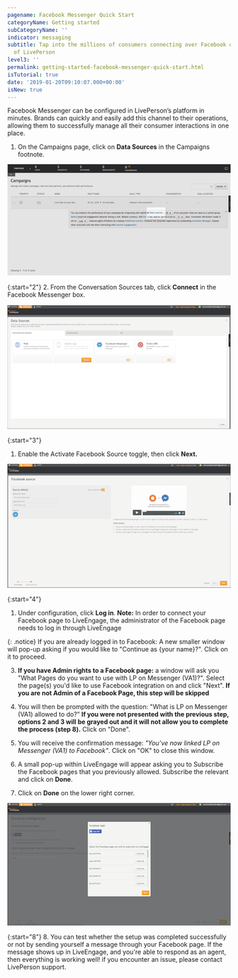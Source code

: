 ```yaml
---
pagename: Facebook Messenger Quick Start
categoryName: Getting started
subCategoryName: ''
indicator: messaging
subtitle: Tap into the millions of consumers connecting over Facebook using the power
  of LivePerson
level3: ''
permalink: getting-started-facebook-messenger-quick-start.html
isTutorial: true
date: '2019-01-20T09:10:07.000+00:00'
isNew: true
---
```


Facebook Messenger can be configured in LivePerson’s platform in minutes. Brands can quickly and easily add this channel to their operations, allowing them to successfully manage all their consumer interactions in one place.

1. On the Campaigns page, click on **Data Sources** in the Campaigns footnote.

![](img/data-sources.png)

{:start="2"}
2. From the Conversation Sources tab, click **Connect** in the Facebook Messenger box.

![](/img/facebook-messenger-1.png)

{:start="3"}

1. Enable the Activate Facebook Source toggle, then click **Next.**

![](/img/facebook-messenger-2.png)

{:start="4"}

1. Under configuration, click **Log in**. **Note:** In order to connect your Facebook page to LiveEngage, the administrator of the Facebook page needs to log in through LiveEngage

{: .notice}
If you are already logged in to Facebook: A new smaller window will pop-up asking if you would like to "Continue as {your name}?". Click on it to proceed.

3. **If you have Admin rights to a Facebook page:** a window will ask you "What Pages do you want to use with LP on Messenger (VA1)?". Select the page(s) you'd like to use Facebook integration on and click "Next". **If you are not Admin of a Facebook Page, this step will be skipped**

4. You will then be prompted with the question: "What is LP on Messenger (VA1) allowed to do?” **If you were not presented with the previous step, options 2 and 3 will be grayed out and it will not allow you to complete the process (step 8).** Click on "Done".

5. You will receive the confirmation message: _"You’ve now linked LP on Messenger (VA1) to Facebook"_. Click on "OK" to close this window.

6. A small pop-up within LiveEngage will appear asking you to Subscribe the Facebook pages that you previously allowed. Subscribe the relevant and click on **Done**.

7. Click on **Done** on the lower right corner.

![](/img/facebook-messenger-4.png)

{:start="8"}
8. You can test whether the setup was completed successfully or not by sending yourself a message through your Facebook page. If the message shows up in LiveEngage, and you're able to respond as an agent, then everything is working well! if you encounter an issue, please contact LivePerson support.
